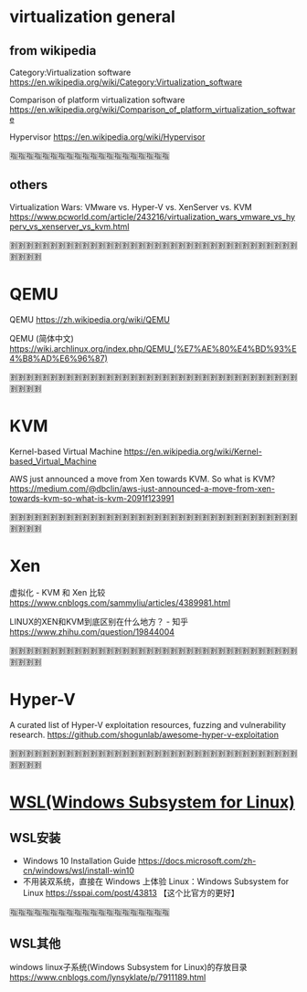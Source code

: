 
# virtualization general

## from wikipedia

Category:Virtualization software https://en.wikipedia.org/wiki/Category:Virtualization_software

Comparison of platform virtualization software https://en.wikipedia.org/wiki/Comparison_of_platform_virtualization_software

Hypervisor https://en.wikipedia.org/wiki/Hypervisor

:u6307::u6307::u6307::u6307::u6307::u6307::u6307::u6307::u6307::u6307::u6307::u6307::u6307::u6307::u6307::u6307::u6307::u6307::u6307::u6307:

## others

Virtualization Wars: VMware vs. Hyper-V vs. XenServer vs. KVM https://www.pcworld.com/article/243216/virtualization_wars_vmware_vs_hyperv_vs_xenserver_vs_kvm.html

:u5272::u5272::u5272::u5272::u5272::u5272::u5272::u5272::u5272::u5272::u5272::u5272::u5272::u5272::u5272::u5272::u5272::u5272::u5272::u5272::u5272::u5272::u5272::u5272::u5272::u5272::u5272::u5272::u5272::u5272::u5272::u5272::u5272::u5272::u5272::u5272::u5272::u5272::u5272::u5272:

# QEMU

QEMU https://zh.wikipedia.org/wiki/QEMU

QEMU (简体中文) https://wiki.archlinux.org/index.php/QEMU_(%E7%AE%80%E4%BD%93%E4%B8%AD%E6%96%87)

:u5272::u5272::u5272::u5272::u5272::u5272::u5272::u5272::u5272::u5272::u5272::u5272::u5272::u5272::u5272::u5272::u5272::u5272::u5272::u5272::u5272::u5272::u5272::u5272::u5272::u5272::u5272::u5272::u5272::u5272::u5272::u5272::u5272::u5272::u5272::u5272::u5272::u5272::u5272::u5272:

# KVM

Kernel-based Virtual Machine https://en.wikipedia.org/wiki/Kernel-based_Virtual_Machine

AWS just announced a move from Xen towards KVM. So what is KVM? https://medium.com/@dbclin/aws-just-announced-a-move-from-xen-towards-kvm-so-what-is-kvm-2091f123991

:u5272::u5272::u5272::u5272::u5272::u5272::u5272::u5272::u5272::u5272::u5272::u5272::u5272::u5272::u5272::u5272::u5272::u5272::u5272::u5272::u5272::u5272::u5272::u5272::u5272::u5272::u5272::u5272::u5272::u5272::u5272::u5272::u5272::u5272::u5272::u5272::u5272::u5272::u5272::u5272:

# Xen

虚拟化 - KVM 和 Xen 比较 https://www.cnblogs.com/sammyliu/articles/4389981.html

LINUX的XEN和KVM到底区别在什么地方？ - 知乎 https://www.zhihu.com/question/19844004

:u5272::u5272::u5272::u5272::u5272::u5272::u5272::u5272::u5272::u5272::u5272::u5272::u5272::u5272::u5272::u5272::u5272::u5272::u5272::u5272::u5272::u5272::u5272::u5272::u5272::u5272::u5272::u5272::u5272::u5272::u5272::u5272::u5272::u5272::u5272::u5272::u5272::u5272::u5272::u5272:

# Hyper-V

A curated list of Hyper-V exploitation resources, fuzzing and vulnerability research. https://github.com/shogunlab/awesome-hyper-v-exploitation

:u5272::u5272::u5272::u5272::u5272::u5272::u5272::u5272::u5272::u5272::u5272::u5272::u5272::u5272::u5272::u5272::u5272::u5272::u5272::u5272::u5272::u5272::u5272::u5272::u5272::u5272::u5272::u5272::u5272::u5272::u5272::u5272::u5272::u5272::u5272::u5272::u5272::u5272::u5272::u5272:

# [WSL(Windows Subsystem for Linux)](https://blogs.msdn.microsoft.com/wsl/)

## WSL安装

- Windows 10 Installation Guide https://docs.microsoft.com/zh-cn/windows/wsl/install-win10
- 不用装双系统，直接在 Windows 上体验 Linux：Windows Subsystem for Linux https://sspai.com/post/43813 【这个比官方的更好】

:u6307::u6307::u6307::u6307::u6307::u6307::u6307::u6307::u6307::u6307::u6307::u6307::u6307::u6307::u6307::u6307::u6307::u6307::u6307::u6307:

## WSL其他

windows linux子系统(Windows Subsystem for Linux)的存放目录 https://www.cnblogs.com/lynsyklate/p/7911189.html
